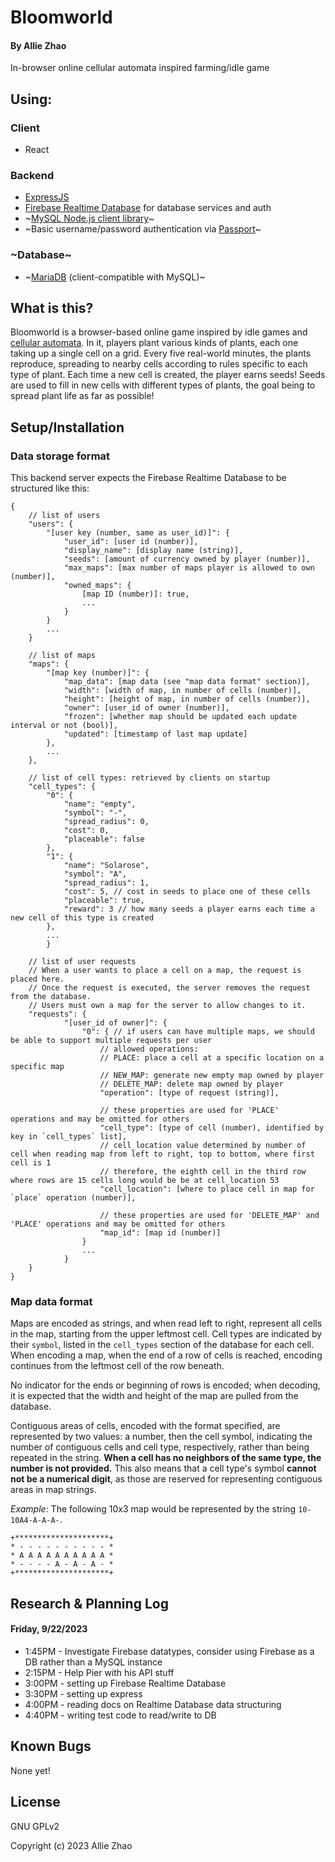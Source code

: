 # Bloomworld

#### By Allie Zhao

In-browser online cellular automata inspired farming/idle game

## Using:

### Client

- React

### Backend

- [ExpressJS](https://expressjs.com/)
- [Firebase Realtime Database](https://firebase.google.com/) for database services and auth
- ~[MySQL Node.js client library](https://github.com/mysqljs/mysql)~
- ~Basic username/password authentication via [Passport](http://www.passportjs.org/)~

### ~Database~

- ~[MariaDB](https://mariadb.com/) (client-compatible with MySQL)~

## What is this?

Bloomworld is a browser-based online game inspired by idle games and [cellular automata](https://en.wikipedia.org/wiki/Cellular_automaton).
In it, players plant various kinds of plants, each one taking up a single cell on a grid.
Every five real-world minutes, the plants reproduce, spreading to nearby cells according to rules specific to each type of plant. Each time a new cell is created, the player earns seeds!
Seeds are used to fill in new cells with different types of plants, the goal being to spread plant life as far as possible!


## Setup/Installation

### Data storage format

This backend server expects the Firebase Realtime Database to be structured like this:

```
{
    // list of users
    "users": {
        "[user key (number, same as user_id)]": {
            "user_id": [user id (number)],
            "display_name": [display name (string)],
            "seeds": [amount of currency owned by player (number)],
            "max_maps": [max number of maps player is allowed to own (number)],
            "owned_maps": {
                [map ID (number)]: true,
                ...
            }
        }
        ...
    }

    // list of maps
    "maps": {
        "[map key (number)]": {
            "map_data": [map data (see "map data format" section)],
            "width": [width of map, in number of cells (number)],
            "height": [height of map, in number of cells (number)],
            "owner": [user_id of owner (number)],
            "frozen": [whether map should be updated each update interval or not (bool)],
            "updated": [timestamp of last map update]
        },
        ...
    },
    
    // list of cell types: retrieved by clients on startup
    "cell_types": {
        "0": {
            "name": "empty",
            "symbol": "-",
            "spread_radius": 0,
            "cost": 0,
            "placeable": false
        },
        "1": {
            "name": "Solarose",
            "symbol": "A",
            "spread_radius": 1,
            "cost": 5, // cost in seeds to place one of these cells
            "placeable": true,
            "reward": 3 // how many seeds a player earns each time a new cell of this type is created
        },
        ...
        }

    // list of user requests
    // When a user wants to place a cell on a map, the request is placed here.
    // Once the request is executed, the server removes the request from the database.
    // Users must own a map for the server to allow changes to it.
    "requests": {
            "[user_id of owner]": {
                "0": { // if users can have multiple maps, we should be able to support multiple requests per user
                    // allowed operations:
                    // PLACE: place a cell at a specific location on a specific map
                    // NEW_MAP: generate new empty map owned by player
                    // DELETE_MAP: delete map owned by player
                    "operation": [type of request (string)],
                    
                    // these properties are used for 'PLACE' operations and may be omitted for others
                    "cell_type": [type of cell (number), identified by key in `cell_types` list],
                    // cell_location value determined by number of cell when reading map from left to right, top to bottom, where first cell is 1
                    // therefore, the eighth cell in the third row where rows are 15 cells long would be be at cell_location 53
                    "cell_location": [where to place cell in map for `place` operation (number)],

                    // these properties are used for 'DELETE_MAP' and 'PLACE' operations and may be omitted for others
                    "map_id": [map id (number)]
                }
                ...
            }
    }
}
```

### Map data format

Maps are encoded as strings, and when read left to right, represent all cells in the map, starting from the upper leftmost cell. 
Cell types are indicated by their `symbol`, listed in the `cell_types` section of the database for each cell.
When encoding a map, when the end of a row of cells is reached, encoding continues from the leftmost cell of the row beneath.

No indicator for the ends or beginning of rows is encoded; when decoding, it is expected that the width and height of the map are pulled from the database.

Contiguous areas of cells, encoded with the format specified, are represented by two values: a number, then the cell symbol, indicating the number of contiguous cells and cell type, respectively, rather than being repeated in the string.
**When a cell has no neighbors of the same type, the number is not provided.**
This also means that a cell type's symbol **cannot not be a numerical digit**, as those are reserved for representing contiguous areas in map strings.

*Example*: The following 10x3 map would be represented by the string `10-10A4-A-A-A-`.
```
+*********************+
* - - - - - - - - - - *
* A A A A A A A A A A *
* - - - - A - A - A - *
+*********************+
```

## Research & Planning Log

#### Friday, 9/22/2023

- 1:45PM - Investigate Firebase datatypes, consider using Firebase as a DB rather than a MySQL instance
- 2:15PM - Help Pier with his API stuff
- 3:00PM - setting up Firebase Realtime Database
- 3:30PM - setting up express
- 4:00PM - reading docs on Realtime Database data structuring
- 4:40PM - writing test code to read/write to DB


## Known Bugs

None yet!

## License

GNU GPLv2

Copyright (c) 2023 Allie Zhao
